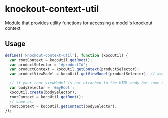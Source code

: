 # knockout-context-util
Module that provides utility functions for accessing a model's knockout context

## Usage

``` js
define(['knockout-context-util'], function (kocoUtil) {
  var rootContext = kocoUtil.getRoot();
  var productSelector = '#productId';
  var productContext = kocoUtil.getContext(productSelector);
  var productViewModel = kocoUtil.getViewModel(productSelector); // === productContext.$data

  // if your root viewModel is not attached to the HTML body but some other element:
  var bodySelector = '#myRoot';
  kocoUtil.create(bodySelector);
  rootContext = kocoUtil.getRoot();
  // same as:
  rootContext = kocoUtil.getContext(bodySelector);
});
```
